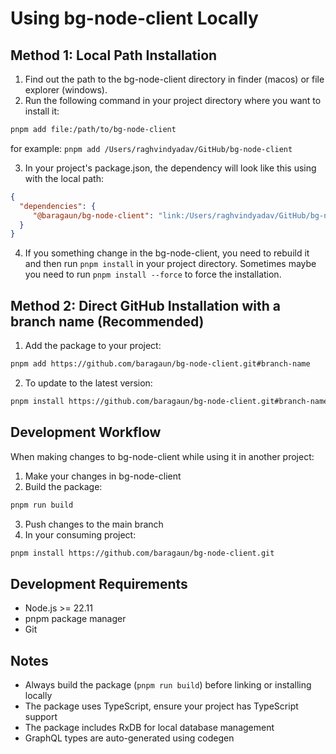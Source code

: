 # Using bg-node-client Locally

## Method 1: Local Path Installation

1. Find out the path to the bg-node-client directory in finder (macos) or file explorer (windows).
2. Run the following command in your project directory where you want to install it:
```bash
pnpm add file:/path/to/bg-node-client
```
for example: `pnpm add /Users/raghvindyadav/GitHub/bg-node-client`

3. In your project's package.json, the dependency will look like this using with the local path:
```json
{
  "dependencies": {
     "@baragaun/bg-node-client": "link:/Users/raghvindyadav/GitHub/bg-node-client",
  }
}
```
4. If you something change in the bg-node-client, you need to rebuild it and then run `pnpm install` in your project directory. Sometimes maybe you need to run `pnpm install --force` to force the installation.

## Method 2: Direct GitHub Installation with a branch name (Recommended)

1. Add the package to your project:
```bash
pnpm add https://github.com/baragaun/bg-node-client.git#branch-name
```

2. To update to the latest version:
```bash
pnpm install https://github.com/baragaun/bg-node-client.git#branch-name
```

## Development Workflow

When making changes to bg-node-client while using it in another project:

1. Make your changes in bg-node-client
2. Build the package:
```bash
pnpm run build
```
3. Push changes to the main branch
4. In your consuming project:
```bash
pnpm install https://github.com/baragaun/bg-node-client.git
```

## Development Requirements

- Node.js >= 22.11
- pnpm package manager
- Git

## Notes

- Always build the package (`pnpm run build`) before linking or installing locally
- The package uses TypeScript, ensure your project has TypeScript support
- The package includes RxDB for local database management
- GraphQL types are auto-generated using codegen
